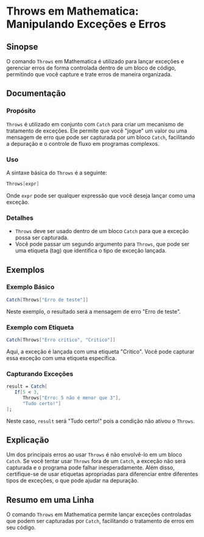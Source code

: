 <!--
Meta Description: # Throws em Mathematica: Manipulando Exceções e Erros ## Sinopse O comando `Throws` em Mathematica é utilizado para lançar exceções e gerenciar erros ...
Meta Keywords: throws, que, catch, mathematica, pode
-->

# Throws em Mathematica: Manipulando Exceções e Erros

## Sinopse
O comando `Throws` em Mathematica é utilizado para lançar exceções e gerenciar erros de forma controlada dentro de um bloco de código, permitindo que você capture e trate erros de maneira organizada.

## Documentação
### Propósito
`Throws` é utilizado em conjunto com `Catch` para criar um mecanismo de tratamento de exceções. Ele permite que você "jogue" um valor ou uma mensagem de erro que pode ser capturada por um bloco `Catch`, facilitando a depuração e o controle de fluxo em programas complexos.

### Uso
A sintaxe básica do `Throws` é a seguinte:
```mathematica
Throws[expr]
```
Onde `expr` pode ser qualquer expressão que você deseja lançar como uma exceção.

### Detalhes
- `Throws` deve ser usado dentro de um bloco `Catch` para que a exceção possa ser capturada.
- Você pode passar um segundo argumento para `Throws`, que pode ser uma etiqueta (tag) que identifica o tipo de exceção lançada.

## Exemplos
### Exemplo Básico
```mathematica
Catch[Throws["Erro de teste"]]
```
Neste exemplo, o resultado será a mensagem de erro "Erro de teste". 

### Exemplo com Etiqueta
```mathematica
Catch[Throws["Erro crítico", "Critico"]]
```
Aqui, a exceção é lançada com uma etiqueta "Critico". Você pode capturar essa exceção com uma etiqueta específica.

### Capturando Exceções
```mathematica
result = Catch[
   If[5 < 3, 
      Throws["Erro: 5 não é menor que 3"], 
      "Tudo certo!"]
];
```
Neste caso, `result` será "Tudo certo!" pois a condição não ativou o `Throws`.

## Explicação
Um dos principais erros ao usar `Throws` é não envolvê-lo em um bloco `Catch`. Se você tentar usar `Throws` fora de um `Catch`, a exceção não será capturada e o programa pode falhar inesperadamente. Além disso, certifique-se de usar etiquetas apropriadas para diferenciar entre diferentes tipos de exceções, o que pode ajudar na depuração.

## Resumo em uma Linha
O comando `Throws` em Mathematica permite lançar exceções controladas que podem ser capturadas por `Catch`, facilitando o tratamento de erros em seu código.